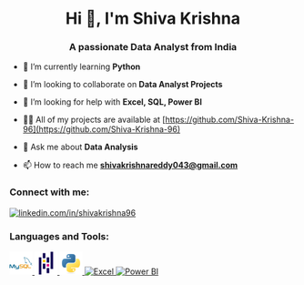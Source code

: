 <h1 align="center">Hi 👋, I'm Shiva Krishna</h1>
<h3 align="center">A passionate Data Analyst from India</h3>


- 🌱 I’m currently learning **Python**

- 👯 I’m looking to collaborate on **Data Analyst Projects**

- 🤝 I’m looking for help with **Excel, SQL, Power BI**

- 👨‍💻 All of my projects are available at [https://github.com/Shiva-Krishna-96](https://github.com/Shiva-Krishna-96)

- 💬 Ask me about **Data Analysis**

- 📫 How to reach me **shivakrishnareddy043@gmail.com**

<h3 align="left">Connect with me:</h3>
<p align="left">
<a href="https://linkedin.com/in/linkedin.com/in/shivakrishna96" target="blank"><img align="center" src="https://raw.githubusercontent.com/rahuldkjain/github-profile-readme-generator/master/src/images/icons/Social/linked-in-alt.svg" alt="linkedin.com/in/shivakrishna96" height="30" width="40" /></a>
</p>

<h3 align="left">Languages and Tools:</h3>
<p align="left">
  <a href="https://www.mysql.com/" target="_blank" rel="noreferrer">
    <img src="https://raw.githubusercontent.com/devicons/devicon/master/icons/mysql/mysql-original-wordmark.svg" alt="mysql" width="40" height="40"/>
  </a> 

  <a href="https://pandas.pydata.org/" target="_blank" rel="noreferrer">
    <img src="https://raw.githubusercontent.com/devicons/devicon/2ae2a900d2f041da66e950e4d48052658d850630/icons/pandas/pandas-original.svg" alt="pandas" width="40" height="40"/>
  </a>

  <a href="https://www.python.org" target="_blank" rel="noreferrer">
    <img src="https://raw.githubusercontent.com/devicons/devicon/master/icons/python/python-original.svg" alt="python" width="40" height="40"/>
  </a>

  <a href="https://www.microsoft.com/en-us/microsoft-365/excel" target="_blank" rel="noreferrer">
    <img src="https://github.com/KoduriShivaKrishna/repo-name/blob/main/assets/excel.png?raw=true" alt="Excel" width="40" height="40"/>
  </a>

  <a href="https://powerbi.microsoft.com/" target="_blank" rel="noreferrer">
    <img src="https://github.com/KoduriShivaKrishna/repo-name/blob/main/assets/powerbi.png?raw=true" alt="Power BI" width="40" height="40"/>
  </a>
</p>

